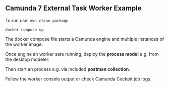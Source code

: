 ## Camunda 7 External Task Worker Example

To run use:
```mvn clean package```

```docker compose up```

The docker compose file starts a Camunda engine and multiple instances of the worker image.

Once engine an worker sare running, deploy the **process model** e.g. from the desktop modeler.

Then start an process e.g. via included **postman collection**.

Follow the worker console output or check Camunda Cockpit job logs.
